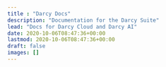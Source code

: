 ```yaml
---
title : "Darcy Docs"
description: "Documentation for the Darcy Suite"
lead: "Docs for Darcy Cloud and Darcy AI"
date: 2020-10-06T08:47:36+00:00
lastmod: 2020-10-06T08:47:36+00:00
draft: false
images: []
---
```

